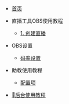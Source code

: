 * [首页](/)

* 直播工具OBS使用教程

  * [1. 创建直播](live/创建直播.md)

* OBS设置

  * [码率设置](live/码率设置.md)
  

* 助教使用教程

  * [配置项](zh-cn/configuration.md)
  

* [后台使用教程](zh-cn/changelog.md)
